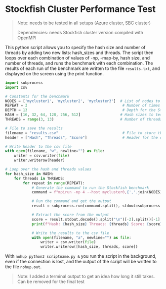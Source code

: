 # Stockfish Cluster Performance Test

> Note: needs to be tested in all setups (Azure cluster, SBC cluster)
> 
> Dependencies: needs Stockfish cluster version compiled with OpenMPI

This python script allows you to specify the hash size and number of threads by adding two new lists: hash_sizes and threads. The script then loops over each combination of values of -np, -map-by, hash size, and number of threads, and runs the benchmark with each combination. The results of each run of the benchmark are written to the file `results.txt`, and displayed on the screen using the print function.

``` py
import subprocess
import csv

# Constants for the benchmark
NODES = ['mycluster1', 'mycluster2', 'mycluster3']  # List of nodes to use for the benchmark
REPEAT = 3                                           # Number of times to repeat the benchmark for each setting
DEPTH = 13                                           # Depth for the Stockfish engine to search
HASH = [16, 32, 64, 128, 256, 512]                  # Hash sizes to test
THREADS = range(3, 13)                              # Number of threads to use for the benchmark

# File to save the results
filename = "results.csv"                             # File to store the results of the benchmark
header = ["Hash", "Threads", "Score"]                # Header for the csv file

# Write header to the csv file
with open(filename, "w", newline="") as file:
    writer = csv.writer(file)
    writer.writerow(header)

# Loop over the hash and threads values
for hash_size in HASH:
    for threads in THREADS:
        for repeat in range(REPEAT):
            # Generate the command to run the Stockfish benchmark
            command = f"mpirun -np 4 --host mycluster0,{','.join(NODES)} /usr/games/stockfish15 bench -hash {hash_size} -threads {threads} -depth {DEPTH}"

            # Run the command and get the output
            result = subprocess.run(command.split(), stdout=subprocess.PIPE, stderr=subprocess.PIPE)

            # Extract the score from the output
            score = result.stdout.decode().split("\n")[-2].split()[-1]
            print(f"Hash: {hash_size} Threads: {threads} Score: {score}")

            # Write the results to the csv file
            with open(filename, "a", newline="") as file:
                writer = csv.writer(file)
                writer.writerow([hash_size, threads, score])

```

With `nohup python3 scriptname.py &` you run the script in the background, even if the connection is lost, and the output of the script will be written to the file `nohup.out`.
> Note: I added a terminal output to get an idea how long it still takes. Can be removed for the final test
